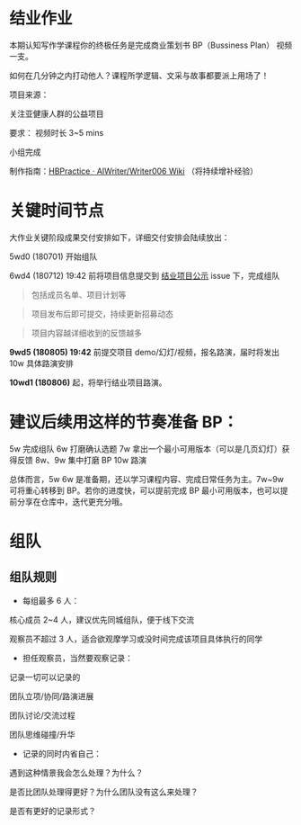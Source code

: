 

# 结业作业
本期认知写作学课程你的终极任务是完成商业策划书 BP（Bussiness Plan） 视频一支。

如何在几分钟之内打动他人？课程所学逻辑、文采与故事都要派上用场了！

项目来源：

关注亚健康人群的公益项目

要求：
视频时长 3~5 mins

小组完成

制作指南：[HBPractice · AIWriter/Writer006 Wiki](https://github.com/AIWriter/Writer006/wiki) （将持续增补经验）

# 关键时间节点
大作业关键阶段成果交付安排如下，详细交付安排会陆续放出：

5wd0 (180701) 开始组队

6wd4 (180712) 19:42 前将项目信息提交到 [结业项目公示](https://github.com/AIWriter/Writer006/issues/82) issue 下，完成组队


> 包括成员名单、项目计划等


> 项目发布后即可提交，持续更新招募动态


> 项目内容越详细收到的反馈越多


**9wd5 (180805) 19:42** 前提交项目 demo/幻灯/视频，报名路演，届时将发出 10w 具体路演安排

**10wd1 (180806)** 起，将举行结业项目路演。

# 建议后续用这样的节奏准备 BP：

5w 完成组队
6w 打磨确认选题
7w 拿出一个最小可用版本（可以是几页幻灯）获得反馈
8w、9w 集中打磨 BP
10w 路演

总体而言，5w 6w 是准备期，还以学习课程内容、完成日常任务为主。7w~9w 可将重心转移到 BP。若你的进度快，可以提前完成 BP 最小可用版本，也可以提前分享在仓库中，迭代更充分哦。

# 组队
## 组队规则

* 每组最多 6 人：

核心成员 2~4 人，建议优先同城组队，便于线下交流

观察员不超过 3 人，适合欲观摩学习或没时间完成该项目具体执行的同学

* 担任观察员，当然要观察记录：

记录一切可以记录的

团队立项/协同/路演进展

团队讨论/交流过程

团队思维碰撞/升华


* 记录的同时内省自己：

遇到这种情景我会怎么处理？为什么？

是否比团队处理得更好？为什么团队没有这么来处理？

是否有更好的记录形式？
